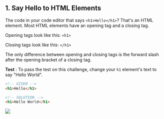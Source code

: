 ## 1. Say Hello to HTML Elements

The code in your code editor that says `<h1>Hello</h1>`? That's an HTML element.
Most HTML elements have an opening tag and a closing tag.

Opening tags look like this: `<h1>`

Closing tags look like this: `</h1>`

The only difference between opening and closing tags is the forward slash after the opening bracket of a closing tag.

**Test** : To pass the test on this challenge, change your `h1` element's text to say "Hello World".


```html
<!-- GIVEN -->
<h1>Hello</h1>

<!-- SOLUTION -->
<h1>Hello World</h1>
```

![](http://i66.tinypic.com/x66pv.png)
